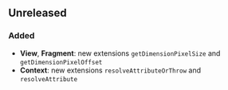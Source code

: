 ## Unreleased
### Added
- **View**, **Fragment**: new extensions `getDimensionPixelSize` and `getDimensionPixelOffset`
- **Context**: new extensions `resolveAttributeOrThrow` and `resolveAttribute`
